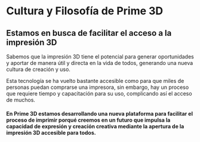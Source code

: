 # Cultura y Filosofía de Prime 3D

## Estamos en busca de facilitar el acceso a la impresión 3D


Sabemos que la impresión 3D tiene el potencial para generar oportunidades y aportar de manera útil y directa en la vida de todos, generando una nueva cultura de creación y uso.

Esta tecnología se ha vuelto bastante accesible como para que miles de personas puedan comprarse una impresora, sin embargo, hay un proceso que requiere tiempo y capacitación para su uso, complicando así el acceso de muchos.

#### En Prime 3D estamos desarrollando una nueva plataforma para facilitar el proceso de imprimir **porqué creemos en un futuro que impulsa la capacidad de expresión y creación creativa mediante la apertura de la impresión 3D accesible para todos.**

<!-- ## Únete a Prime 3D

Estamos en búsqueda de gente que le interese la impresión 3D desde cualquier perspectiva. Creemos que la diversidad es un aspecto importante para poder encontrar soluciones creativas a los desafíos que nos encontramos en el proceso de facilitar el acceso la impresión 3D.

[Envianos un mensaje!](https://www.linkedin.com/in/daniel-sateler/) -->
